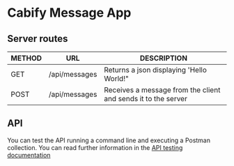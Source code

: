 # Cabify Message App

## Server routes

| METHOD | URL | DESCRIPTION |
| ------------- | ------------- | ------------- |
| GET |  /api/messages  |  Returns a json displaying 'Hello World!" |
| POST |  /api/messages  | Receives a message from the client and sends it to the server |


## API

You can test the API running a command line and executing a Postman collection. You can read further information in the [API testing documentation](https://github.com/wablopilson/CabifyExercisesRepo/blob/pablo.quintana/exercise02/API%20testing/doc/APITesting.md)


